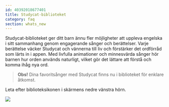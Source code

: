 ```yaml
---
id: 40392018677401
title: Studycat-biblioteket
category: faq
section: whats_new
---
```

Studycat-biblioteket ger ditt barn ännu fler möjligheter att uppleva engelska i sitt sammanhang genom engagerande sånger och berättelser. Varje berättelse väcker Studycat och vännerna till liv och förstärker det ordförråd som lärts in i appen. Med livfulla animationer och minnesvärda sånger hör barnen hur orden används naturligt, vilket gör det lättare att förstå och komma ihåg nya ord.

> **Obs!** Dina favoritsånger med Studycat finns nu i biblioteket för enklare åtkomst.

Leta efter biblioteksikonen i skärmens nedre vänstra hörn.

![](https://help.studycat.com/hc/article_attachments/40392062985497)

